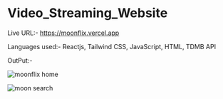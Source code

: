 # Video_Streaming_Website

Live URL:- https://moonflix.vercel.app

Languages used:- Reactjs, Tailwind CSS, JavaScript, HTML, TDMB API

OutPut:-

![moonflix home](https://user-images.githubusercontent.com/103900450/224482509-87a3ba3c-0cb0-4e9c-a299-fc2560781c4e.png)

![moon search](https://user-images.githubusercontent.com/103900450/224482572-b3b5acdb-88eb-43a9-bb6f-a15cb21095ff.png)

